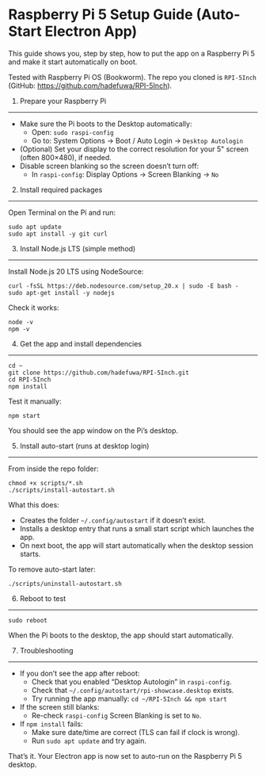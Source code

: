 Raspberry Pi 5 Setup Guide (Auto-Start Electron App)
====================================================

This guide shows you, step by step, how to put the app on a Raspberry Pi 5 and make it start automatically on boot.

Tested with Raspberry Pi OS (Bookworm). The repo you cloned is `RPI-5Inch` (GitHub: https://github.com/hadefuwa/RPI-5Inch).

1) Prepare your Raspberry Pi
----------------------------

- Make sure the Pi boots to the Desktop automatically:
  - Open: `sudo raspi-config`
  - Go to: System Options → Boot / Auto Login → `Desktop Autologin`
- (Optional) Set your display to the correct resolution for your 5" screen (often 800×480), if needed.
- Disable screen blanking so the screen doesn’t turn off:
  - In `raspi-config`: Display Options → Screen Blanking → `No`

2) Install required packages
----------------------------

Open Terminal on the Pi and run:

```
sudo apt update
sudo apt install -y git curl
```

3) Install Node.js LTS (simple method)
--------------------------------------

Install Node.js 20 LTS using NodeSource:

```
curl -fsSL https://deb.nodesource.com/setup_20.x | sudo -E bash -
sudo apt-get install -y nodejs
```

Check it works:

```
node -v
npm -v
```

4) Get the app and install dependencies
---------------------------------------

```
cd ~
git clone https://github.com/hadefuwa/RPI-5Inch.git
cd RPI-5Inch
npm install
```

Test it manually:

```
npm start
```

You should see the app window on the Pi’s desktop.

5) Install auto-start (runs at desktop login)
---------------------------------------------

From inside the repo folder:

```
chmod +x scripts/*.sh
./scripts/install-autostart.sh
```

What this does:
- Creates the folder `~/.config/autostart` if it doesn’t exist.
- Installs a desktop entry that runs a small start script which launches the app.
- On next boot, the app will start automatically when the desktop session starts.

To remove auto-start later:

```
./scripts/uninstall-autostart.sh
```

6) Reboot to test
-----------------

```
sudo reboot
```

When the Pi boots to the desktop, the app should start automatically.

7) Troubleshooting
------------------

- If you don’t see the app after reboot:
  - Check that you enabled “Desktop Autologin” in `raspi-config`.
  - Check that `~/.config/autostart/rpi-showcase.desktop` exists.
  - Try running the app manually: `cd ~/RPI-5Inch && npm start`
- If the screen still blanks:
  - Re-check `raspi-config` Screen Blanking is set to `No`.
- If `npm install` fails:
  - Make sure date/time are correct (TLS can fail if clock is wrong).
  - Run `sudo apt update` and try again.

That’s it. Your Electron app is now set to auto-run on the Raspberry Pi 5 desktop.

